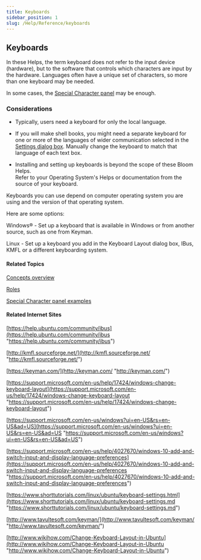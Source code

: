 ```yaml
---
title: Keyboards
sidebar_position: 1
slug: /Help/Reference/keyboards
---
```


## Keyboards

In these Helps, the term keyboard does not refer to the input device (hardware), but to the software that controls which characters are input by the hardware. Languages often have a unique set of characters, so more than one keyboard may be needed.

In some cases, the [Special Character panel](../Tasks/Edit_tasks/Using_the_Special_Characters_panel.md) may be enough.

### Considerations

-   Typically, users need a keyboard for only the local language.
    
-   If you will make shell books, you might need a separate keyboard for one or more of the languages of wider communication selected in the [Settings dialog box](../User_Interface/Dialog_boxes/Settings_dialog_box.md). Manually change the keyboard to match that language of each text box.
    

-   Installing and setting up keyboards is beyond the scope of these Bloom Helps.  
    Refer to your Operating System's Helps or documentation from the source of your keyboard.
    

Keyboards you can use depend on computer operating system you are using and the version of that operating system.

Here are some options:

Windows® - Set up a keyboard that is available in Windows or from another source, such as one from Keyman.

Linux - Set up a keyboard you add in the Keyboard Layout dialog box, IBus, KMFL or a different keyboarding system.

#### Related Topics

[Concepts overview](Concepts_overview.md)

[Roles](Roles.md)

[Special Character panel examples](../Tasks/Edit_tasks/Special_Characters_panel_examples.md)

#### Related Internet Sites

[https://help.ubuntu.com/community/ibus](https://help.ubuntu.com/community/ibus "https://help.ubuntu.com/community/ibus")

[http://kmfl.sourceforge.net/](http://kmfl.sourceforge.net/ "http://kmfl.sourceforge.net/")

[https://keyman.com/](http://keyman.com/ "http://keyman.com/")

[https://support.microsoft.com/en-us/help/17424/windows-change-keyboard-layout](https://support.microsoft.com/en-us/help/17424/windows-change-keyboard-layout "https://support.microsoft.com/en-us/help/17424/windows-change-keyboard-layout")

[https://support.microsoft.com/en-us/windows?ui=en-US&rs=en-US&ad=US](https://support.microsoft.com/en-us/windows?ui=en-US&rs=en-US&ad=US "https://support.microsoft.com/en-us/windows?ui=en-US&rs=en-US&ad=US")

[https://support.microsoft.com/en-us/help/4027670/windows-10-add-and-switch-input-and-display-language-preferences](https://support.microsoft.com/en-us/help/4027670/windows-10-add-and-switch-input-and-display-language-preferences "https://support.microsoft.com/en-us/help/4027670/windows-10-add-and-switch-input-and-display-language-preferences")

[https://www.shorttutorials.com/linux/ubuntu/keyboard-settings.html](https://www.shorttutorials.com/linux/ubuntu/keyboard-settings.md "https://www.shorttutorials.com/linux/ubuntu/keyboard-settings.md")

[http://www.tavultesoft.com/keyman/](http://www.tavultesoft.com/keyman/ "http://www.tavultesoft.com/keyman/")

[http://www.wikihow.com/Change-Keyboard-Layout-in-Ubuntu](http://www.wikihow.com/Change-Keyboard-Layout-in-Ubuntu "http://www.wikihow.com/Change-Keyboard-Layout-in-Ubuntu")